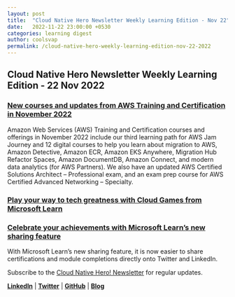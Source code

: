 ```yaml
---
layout: post
title:  "Cloud Native Hero Newsletter Weekly Learning Edition - Nov 22"
date:   2022-11-22 23:00:00 +0530
categories: learning digest
author: coolsvap
permalink: /cloud-native-hero-weekly-learning-edition-nov-22-2022
---
```

## Cloud Native Hero Newsletter Weekly Learning Edition - 22 Nov 2022

### [New courses and updates from AWS Training and Certification in November 2022](https://aws.amazon.com/blogs/training-and-certification/new-courses-and-updates-from-aws-training-and-certification-in-november-2022/)
 Amazon Web Services (AWS) Training and Certification courses and offerings in November 2022 include our third learning path for AWS Jam Journey and 12 digital courses to help you learn about migration to AWS, Amazon Detective, Amazon ECR, Amazon EKS Anywhere, Migration Hub Refactor Spaces, Amazon DocumentDB, Amazon Connect, and modern data analytics (for AWS Partners). We also have an updated AWS Certified Solutions Architect – Professional exam, and an exam prep course for AWS Certified Advanced Networking – Specialty.

### [Play your way to tech greatness with Cloud Games from Microsoft Learn](https://techcommunity.microsoft.com/t5/microsoft-learn-blog/play-your-way-to-tech-greatness-with-cloud-games-from-microsoft/ba-p/3666865)

### [Celebrate your achievements with Microsoft Learn’s new sharing feature](https://techcommunity.microsoft.com/t5/microsoft-learn-blog/celebrate-your-achievements-with-microsoft-learn-s-new-sharing/ba-p/3668384)
With Microsoft Learn’s new sharing feature, it is now easier to share certifications and module completions directly onto Twitter and LinkedIn.

Subscribe to the [Cloud Native Hero! Newsletter](https://www.linkedin.com/newsletters/6940180331832446978/) for regular updates.

[**LinkedIn**](https://www.linkedin.com/company/cloudnativehero/) | [**Twitter**](https://twitter.com/cloudnativehero) | [**GitHub**](https://github.com/cloudnativehero) | [**Blog**](https://cloudnativehero.github.io/)